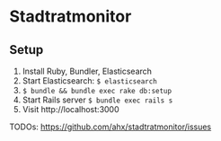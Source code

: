 # Stadtratmonitor

## Setup

1. Install Ruby, Bundler, Elasticsearch
1. Start Elasticsearch: `$ elasticsearch`
1. `$ bundle && bundle exec rake db:setup`
1. Start Rails server `$ bundle exec rails s`
1. Visit http://localhost:3000

TODOs: https://github.com/ahx/stadtratmonitor/issues
